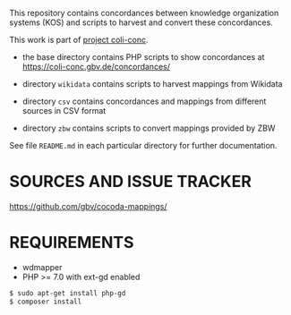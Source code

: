 This repository contains concordances between knowledge organization systems
(KOS) and scripts to harvest and convert these concordances. 

This work is part of [project coli-conc](https://coli-conc.gbv.de/).

* the base directory contains PHP scripts to show 
  concordances at <https://coli-conc.gbv.de/concordances/>

* directory `wikidata` contains scripts to harvest mappings from Wikidata
* directory `csv` contains concordances and mappings from different sources in CSV format
* directory `zbw` contains scripts to convert mappings provided by ZBW

See file `README.md` in each particular directory for further documentation.

# SOURCES AND ISSUE TRACKER

<https://github.com/gbv/cocoda-mappings/>

# REQUIREMENTS

* wdmapper
* PHP >= 7.0 with ext-gd enabled

~~~bash
$ sudo apt-get install php-gd
$ composer install
~~~~
